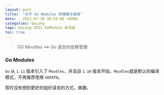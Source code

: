 ```yaml
---
layout: post
title:  "关于 Go Modules 的理解与使用"
date:   2021-07-20 10:52:00 +0800
categories: GoLang 
tags: GoLang 2021 GoModule 未完成
toc: true
---
```


> GO Moudles ==> Go 语言的依赖管理

### Go Modules

`Go` 从 `1.11` 版本引入了 `Moudles`，并且自 `1.16` 版本开始，`Moudles`就是默认的编译模式，不再推荐使用 `GOPATH`。

暂时没有想到更好的组织语言的方式，搁置。